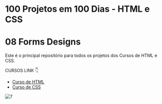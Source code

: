 # 100 Projetos em 100 Dias - HTML e CSS
# 08 Forms Designs 
Este é o principal repositório para todos os projetos dos Cursos de HTML e CSS.

CURSOS LINK 👇

-   [Curso de HTML](https://johnpires.com/cursos/html-tutorial/)
-   [Curso de CSS](https://johnpires.com/cursos/css-fundamentos-basicos/)


 

![7](https://user-images.githubusercontent.com/26515702/189712875-acd03db4-b70f-4422-8977-853496d24527.png)